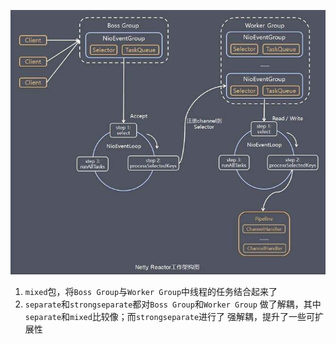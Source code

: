 ![basic](../../images/netty.jpg)
1. `mixed`包，将`Boss Group`与`Worker Group`中线程的任务结合起来了
2. `separate`和`strongseparate`都对`Boss Group`和`Worker Group`
做了解耦，其中`separate`和`mixed`比较像；而`strongseparate`进行了
强解耦，提升了一些可扩展性